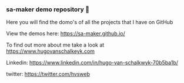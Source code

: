 ### sa-maker demo repository 👋

Here you will find the domo's of all the projects that I have on GitHub

View the demos here: https://sa-maker.github.io/

To find out more about me take a look at https://www.hugovanschalkeyk.com

Linkedin: https://www.linkedin.com/in/hugo-van-schalkwyk-70b5ba1b/

twitter: https://twitter.com/hvsweb
